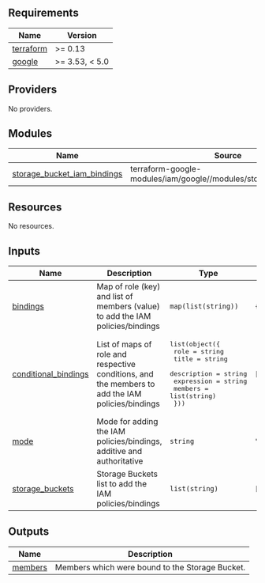 <!-- BEGIN_TF_DOCS -->
## Requirements

| Name | Version |
|------|---------|
| <a name="requirement_terraform"></a> [terraform](#requirement\_terraform) | >= 0.13 |
| <a name="requirement_google"></a> [google](#requirement\_google) | >= 3.53, < 5.0 |

## Providers

No providers.

## Modules

| Name | Source | Version |
|------|--------|---------|
| <a name="module_storage_bucket_iam_bindings"></a> [storage\_bucket\_iam\_bindings](#module\_storage\_bucket\_iam\_bindings) | terraform-google-modules/iam/google//modules/storage_buckets_iam | n/a |

## Resources

No resources.

## Inputs

| Name | Description | Type | Default | Required |
|------|-------------|------|---------|:--------:|
| <a name="input_bindings"></a> [bindings](#input\_bindings) | Map of role (key) and list of members (value) to add the IAM policies/bindings | `map(list(string))` | `{}` | no |
| <a name="input_conditional_bindings"></a> [conditional\_bindings](#input\_conditional\_bindings) | List of maps of role and respective conditions, and the members to add the IAM policies/bindings | <pre>list(object({<br>    role        = string<br>    title       = string<br>    description = string<br>    expression  = string<br>    members     = list(string)<br>  }))</pre> | `[]` | no |
| <a name="input_mode"></a> [mode](#input\_mode) | Mode for adding the IAM policies/bindings, additive and authoritative | `string` | `"additive"` | no |
| <a name="input_storage_buckets"></a> [storage\_buckets](#input\_storage\_buckets) | Storage Buckets list to add the IAM policies/bindings | `list(string)` | `[]` | no |

## Outputs

| Name | Description |
|------|-------------|
| <a name="output_members"></a> [members](#output\_members) | Members which were bound to the Storage Bucket. |
<!-- END_TF_DOCS -->